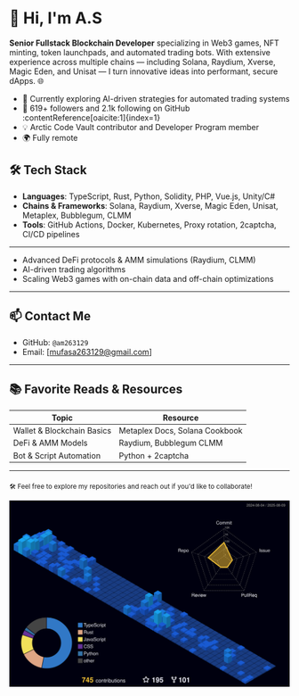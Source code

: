 # 👋 Hi, I'm A.S 

**Senior Fullstack Blockchain Developer** specializing in Web3 games, NFT minting, token launchpads, and automated trading bots. With extensive experience across multiple chains — including Solana, Raydium, Xverse, Magic Eden, and Unisat — I turn innovative ideas into performant, secure dApps. 🌐

- 🔭 Currently exploring AI-driven strategies for automated trading systems  
- 🚀 619+ followers and 2.1k following on GitHub :contentReference[oaicite:1]{index=1}  
- 💡 Arctic Code Vault contributor and Developer Program member  
- 🌍 Fully remote

## 🛠️ Tech Stack

- **Languages**: TypeScript, Rust, Python, Solidity, PHP, Vue.js, Unity/C#
- **Chains & Frameworks**: Solana, Raydium, Xverse, Magic Eden, Unisat, Metaplex, Bubblegum, CLMM
- **Tools**: GitHub Actions, Docker, Kubernetes, Proxy rotation, 2captcha, CI/CD pipelines

---

- Advanced DeFi protocols & AMM simulations (Raydium, CLMM)
- AI-driven trading algorithms  
- Scaling Web3 games with on-chain data and off-chain optimizations

---

## 📫 Contact Me

- GitHub: `@am263129`  
- Email: [mufasa263129@gmail.com]

---

## 📚 Favorite Reads & Resources

| Topic                | Resource |
|----------------------|----------|
| Wallet & Blockchain Basics | Metaplex Docs, Solana Cookbook |
| DeFi & AMM Models   | Raydium, Bubblegum CLMM |
| Bot & Script Automation | Python + 2captcha |  

---

<sub>🛠️ Feel free to explore my repositories and reach out if you'd like to collaborate!</sub>


<!--
**** is a ✨ _special_ ✨ repository because its `README.md` (this file) appears on your GitHub profile.

Here are some ideas to get you started:

- 🔭 I’m currently working on ...
- 🌱 I’m currently learning ...
- 👯 I’m looking to collaborate on ...
- 🤔 I’m looking for help with ...
- 💬 Ask me about ...
- 📫 How to reach me: ...
- 😄 Pronouns: ...
- ⚡ Fun fact: ...
-->
![](./profile-3d-contrib/profile-night-view.svg)
